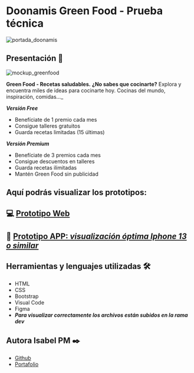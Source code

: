 # Doonamis Green Food - Prueba técnica
![portada_doonamis](https://user-images.githubusercontent.com/67895734/204843343-4e4f3a0d-536d-4ee4-98d5-4af10117444d.png)


## Presentación 🚀
![mockup_greenfood](https://user-images.githubusercontent.com/67895734/204875240-b66f5a2f-2003-45d3-a0aa-a7a74b351a6e.png)

**Green Food - Recetas saludables.**
**¿No sabes que cocinarte?** Explora y encuentra miles de ideas para cocinarte hoy. Cocinas del mundo, inspiración, comidas..._

_**Versión Free**_
- Benefíciate de 1 premio cada mes
- Consigue talleres gratuitos
- Guarda recetas limitadas (15 últimas)

_**Versión Premium**_
- Benefíciate de 3 premios cada mes
- Consigue descuentos en talleres
- Guarda recetas ilimitadas
- Mantén Green Food sin publicidad


## Aquí podrás visualizar los prototipos:

 ## 💻 [Prototipo Web](https://www.figma.com/proto/gIJNwgor42i99ZzTSe96VZ/Doonamis?node-id=152%3A2936&scaling=scale-down-width&page-id=0%3A1&starting-point-node-id=80%3A8617&hide-ui=1) 
## 📱 [Prototipo APP: _visualización óptima Iphone 13 o similar_](https://www.figma.com/proto/gIJNwgor42i99ZzTSe96VZ/Doonamis?node-id=75%3A2376&scaling=scale-down&page-id=2%3A6&starting-point-node-id=75%3A2376)


## Herramientas y lenguajes utilizadas 🛠️

* HTML
* CSS
* Bootstrap
* Visual Code
* Figma
* **_Para visualizar correctamente los archivos están subidos en la rama dev_**

## Autora Isabel PM ✒️

* [Github](https://github.com/isabelpm)
* [Portafolio](https://www.isabelpuigmarin.com)
